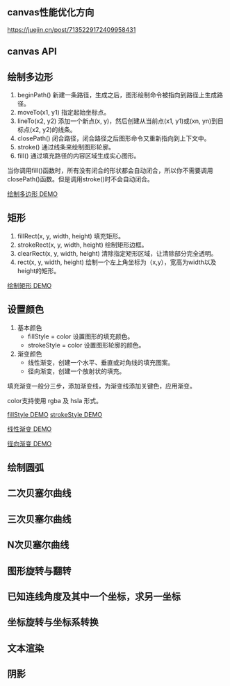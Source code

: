 ## canvas性能优化方向

https://juejin.cn/post/7135229172409958431









## canvas API





























## 绘制多边形


1. beginPath() 新建一条路径，生成之后，图形绘制命令被指向到路径上生成路径。
2. moveTo(x1, y1) 指定起始坐标点。
3. lineTo(x2, y2) 添加一个新点(x, y)，然后创建从当前点(x1, y1)或(xn, yn)到目标点(x2, y2)的线条。
4. closePath() 闭合路径，闭合路径之后图形命令又重新指向到上下文中。
5. stroke() 通过线条来绘制图形轮廓。
6. fill() 通过填充路径的内容区域生成实心图形。

当你调用fill()函数时，所有没有闭合的形状都会自动闭合，所以你不需要调用closePath()函数。但是调用stroke()时不会自动闭合。

[绘制多边形 DEMO](https://jsfiddle.net/caiwei8/1kn3esha/)



## 矩形

1. fillRect(x, y, width, height) 填充矩形。
2. strokeRect(x, y, width, height) 绘制矩形边框。
3. clearRect(x, y, width, height) 清除指定矩形区域，让清除部分完全透明。
4. rect(x, y, width, height) 绘制一个左上角坐标为（x,y），宽高为width以及height的矩形。

[绘制矩形 DEMO](https://jsfiddle.net/caiwei8/gsL78jhd/)



## 设置颜色

1. 基本颜色
   - fillStyle = color 设置图形的填充颜色。
   - strokeStyle = color 设置图形轮廓的颜色。
2. 渐变颜色
   - 线性渐变，创建一个水平、垂直或对角线的填充图案。
   - 径向渐变，创建一个放射状的填充。

填充渐变一般分三步，添加渐变线，为渐变线添加关键色，应用渐变。

color支持使用 rgba 及 hsla 形式。

[fillStyle DEMO](https://jsfiddle.net/caiwei8/hn2p574v/)
[strokeStyle DEMO](https://jsfiddle.net/caiwei8/fj45no3L/)

[线性渐变 DEMO](https://jsfiddle.net/caiwei8/v0yeubz7/)

[径向渐变 DEMO](https://jsfiddle.net/caiwei8/hn2p574v/)

## 绘制圆弧





## 二次贝塞尔曲线





## 三次贝塞尔曲线





## N次贝塞尔曲线




## 图形旋转与翻转



## 已知连线角度及其中一个坐标，求另一坐标



## 坐标旋转与坐标系转换



## 文本渲染





## 阴影

